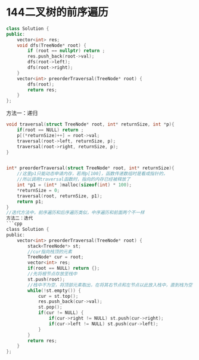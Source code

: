 # 144二叉树的前序遍历
```cpp
class Solution {
public:
    vector<int> res;
    void dfs(TreeNode* root) {
        if (root == nullptr) return ;
        res.push_back(root->val);
        dfs(root->left);
        dfs(root->right);
    }
    vector<int> preorderTraversal(TreeNode* root) {
        dfs(root);
        return res;
    }
};
```
方法一：递归
```c
void traversal(struct TreeNode* root, int* returnSize, int *p){
    if(root == NULL) return ;
    p[(*returnSize)++] = root->val;
    traversal(root->left, returnSize, p);
    traversal(root->right, returnSize, p);
}


int* preorderTraversal(struct TreeNode* root, int* returnSize){
    //这里p1只能动态申请内存，若用p[100]，函数传递数组时是看成指针的，
    //所以调用traversal函数时，指向的内存已经被释放了
    int *p1 = (int* )malloc(sizeof(int) * 100);
    *returnSize = 0;
    traversal(root, returnSize, p1);
    return p1;
}
//迭代方法中，前序遍历和后序遍历类似，中序遍历和前面两个不一样
方法二：迭代
```cpp
class Solution {
public:
    vector<int> preorderTraversal(TreeNode* root) {
        stack<TreeNode*> st;
        //cur指向栈顶的元素
        TreeNode* cur = root;
        vector<int> res;
        if(root == NULL) return {};
        //先将根节点存放至栈中
        st.push(root);
        //栈中不为空，将顶部元素取出，在将其右节点和左节点以此放入栈中，直到栈为空
        while(!st.empty()) {
            cur = st.top();
            res.push_back(cur->val);
            st.pop();
            if(cur != NULL) {
                if(cur->right != NULL) st.push(cur->right);
                if(cur->left != NULL) st.push(cur->left);
            }
        }
        return res;
    }
};
```